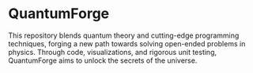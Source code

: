 # QuantumForge
This repository blends quantum theory and cutting-edge programming techniques, forging a new path towards solving open-ended problems in physics. Through code, visualizations, and rigorous unit testing, QuantumForge aims to unlock the secrets of the universe.
